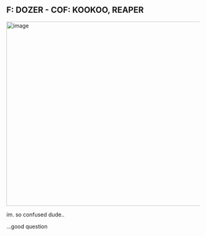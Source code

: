 ## F: DOZER - COF: KOOKOO, REAPER

<img width="709" height="481" alt="image" src="https://github.com/user-attachments/assets/45cfbdf8-ec39-4ed7-87f9-213657a39638" />

im. so confused dude..

...good question
